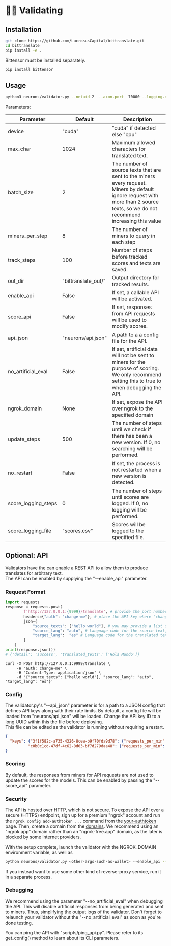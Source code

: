 # 🧑‍🏫 Validating

## Installation
```bash
git clone https://github.com/LucrosusCapital/bittranslate.git
cd bittranslate
pip install -e . 
```

Bittensor must be installed separately.  

```bash
pip install bittensor
```

## Usage
```bash
python3 neurons/validator.py --netuid 2  --axon.port  70000 --logging.debug
```
 Parameters: 

| Parameter          | Default             | Description                                                                                                                                                                          |
|--------------------|---------------------|--------------------------------------------------------------------------------------------------------------------------------------------------------------------------------------|
| device             | "cuda"              | "cuda" if detected else "cpu"                                                                                                                                                        |
| max_char           | 1024                | Maximum allowed characters for translated text.                                                                                                                                      |
| batch_size         | 2                   | The number of source texts that are sent to the miners every request. Miners by default ignore request with more than 2 source texts, so we do not recommend increasing this value   |
| miners_per_step    | 8                   | The number of miners to query in each step                                                                                                                                           |
| track_steps        | 100                 | Number of steps before tracked scores and texts are saved.                                                                                                                           |
| out_dir            | "bittranslate_out/" | Output directory for tracked results.                                                                                                                                                |
| enable_api         | False               | If set, a callable API will be activated.                                                                                                                                            |
| score_api          | False               | If set,  responses from API requests will be used to modify scores.                                                                                                                  |
| api_json           | "neurons/api.json"  | A path to a a config file for the API.                                                                                                                                               |
| no_artificial_eval | False               | If set, artificial data will not be sent to miners for the purpose of scoring. We only recommend setting this to true to when debugging the API.                                     |
| ngrok_domain       | None                | If set, expose the API over ngrok to the specified domain                                                                                                                            |
| update_steps       | 500                 | The number of steps until we check if there has been a new version. If 0, no searching will be performed.                                                                            |
| no_restart         | False               | If set, the process is not restarted when a new version is detected.
| score_logging_steps | 0                  | The number of steps until scores are logged. If 0, no logging will be performed. |         
| score_logging_file  | "scores.csv"           | Scores will be logged to the specified file.     |                                                                     

## Optional: API
Validators have the can enable a REST API to allow them to produce translates for arbitrary text.  
The API can be enabled by supplying the "--enable_api" parameter. 

### Request Format
```python
import requests
response = requests.post(
        f'http://127.0.0.1:{9999}/translate', # provide the port number you supplied to  "--axon.port"
        headers={"auth": "change-me"}, # place the API key where "change-me" is. 
        json={
            "source_texts": ["hello world"], # you may provide a list of texts. Do not exceed 512 characters per source text or include more than 2 source texts. 
            "source_lang": "auto", # Language code for the source text, or auto for it to be classified automatically.  
            "target_lang":  "es" # Language code for the translated text. 
        }
    )
print(response.json()) 
# {'detail': 'success', 'translated_texts': ['Hola Mundo']}
```

```curl
curl -X POST http://127.0.0.1:9999/translate \
     -H "auth: change-me" \
     -H "Content-Type: application/json" \
     -d '{"source_texts": ["hello world"], "source_lang": "auto", "target_lang": "es"}'
```

### Config

The validator.py's "--api_json" parameter is for a path to a JSON config that defines API keys along with their rate limits. 
By default, a config file will be loaded from "neurons/api.json" will be loaded. Change the API key ID to a long UUID within this the file before deploying.  
This file can be edited as the validator is running without requiring a restart. 

```json
{
  "keys": {"3f1f582c-a735-4326-8cea-b9f70fda9d78": {"requests_per_min":  4},
          "c0b0c1cd-47df-4c62-8d03-bf7d279daa48": {"requests_per_min":  2}}
}
```
### Scoring 
By default, the responses from miners for API requests are not used to update the scores for the models. This can be enabled by passing the "--score_api" parameter.

### Security 
The API is hosted over HTTP, which is not secure.
To expose the API over a secure (HTTPS) endpoint,
sign up for a premium "ngrok" account and run the `ngrok config add-authtoken ...`
command from the [your-authtoken](https://dashboard.ngrok.com/get-started/your-authtoken) page.
Then, create a domain from the [domains](page).
We recommend using an "ngrok.app" domain rather than an "ngrok-free.app" domain,
as the later is blocked by some internet providers.

With the setup complete, launch the validator with the NGROK_DOMAIN environment variable, 
as well as 
```sh
python neurons/validator.py <other-args-such-as-wallet> --enable_api --ngrok_domain fluffy-blue.ngrok.app
```

If you instead want to use some other kind of reverse-proxy service, run it in a separate process.

### Debugging 
We recommend using the parameter "--no_artificial_eval" when debugging the API. 
This will disable artificial responses from being generated and sent to miners. 
Thus, simplifying the output logs of the validator. Don't forget to relaunch your validator without the "--no_artificial_eval" as soon as you're done testing. 

You can ping the API with "scripts/ping_api.py". Please refer to its get_config() method to learn about its CLI parameters.